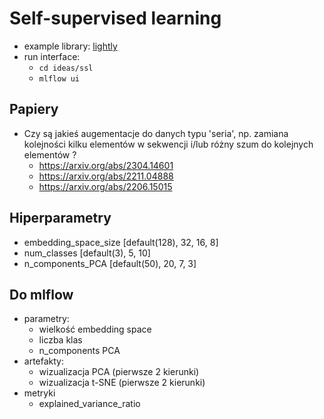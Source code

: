 # Self-supervised learning

* example library: [lightly](https://docs.lightly.ai/self-supervised-learning/index.html)
* run interface:
    - `cd ideas/ssl`
    - `mlflow ui`

## Papiery
* Czy są jakieś augementacje do danych typu 'seria', np. zamiana kolejności kilku elementów w sekwencji i/lub różny szum do kolejnych elementów ?
    - https://arxiv.org/abs/2304.14601
    - https://arxiv.org/abs/2211.04888
    - https://arxiv.org/abs/2206.15015

## Hiperparametry
- embedding_space_size [default(128), 32, 16, 8]
- num_classes [default(3), 5, 10]
- n_components_PCA [default(50), 20, 7, 3]

## Do mlflow
- parametry:
    - wielkość embedding space
    - liczba klas
    - n_components PCA
- artefakty:
    - wizualizacja PCA (pierwsze 2 kierunki)
    - wizualizacja t-SNE (pierwsze 2 kierunki)
- metryki
    - explained_variance_ratio